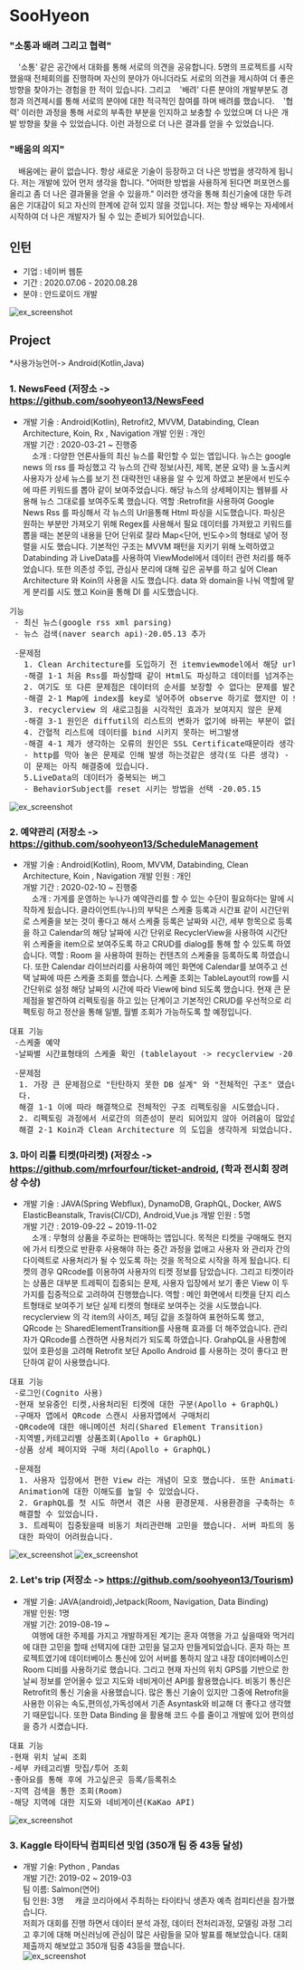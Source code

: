 # SooHyeon

### "소통과 배려 그리고 협력"
&nbsp; &nbsp; '소통' 같은 공간에서 대화를 통해 서로의 의견을 공유합니다. 5명의 프로젝트를 시작했을때 전체회의를 진행하며 자신의 분야가 아니더라도 서로의 의견을 제시하여 더 좋은 방향을 찾아가는 경험을 한 적이 있습니다. 그리고 
&nbsp; &nbsp;'배려' 다른 분야의 개발부분도 경청과 의견제시를 통해 서로의 분야에 대한 적극적인 참여를 하며 배려를 했습니다.
&nbsp; &nbsp;'협력' 이러한 과정을 통해 서로의 부족한 부분을 인지하고 보충할 수 있었으며 더 나은 개발 방향을 찾을 수 있었습니다. 이런 과정으로 더 나은 결과를 얻을 수 있었습니다. 
### "배움의 의지"
&nbsp; &nbsp; 배움에는 끝이 없습니다. 항상 새로운 기술이 등장하고 더 나은 방법을 생각하게 됩니다. 저는 개발에 있어 먼저 생각을 합니다. "어떠한 방법을 사용하게 된다면 퍼포먼스를 올리고 좀 더 나은 결과물을 얻을 수 있을까." 이러한 생각을 통해 최신기술에 대한 두려움은 기대감이 되고 자신의 한계에 갇혀 있지 않을 것입니다. 저는 항상 배우는 자세에서 시작하여 더 나은 개발자가 될 수 있는 준비가 되어있습니다.
 
 ## 인턴

- 기업 : 네이버 웹툰
- 기간 : 2020.07.06 - 2020.08.28
- 분야 : 안드로이드 개발 

![ex_screenshot](./image/webtoon.png)


## Project
*사용가능언어-> Android(Kotlin,Java)
### 1. NewsFeed (저장소 -> https://github.com/soohyeon13/NewsFeed <br>
-  개발 기술 : Android(Kotlin), Retrofit2, MVVM, Databinding, Clean Architecture, Koin, Rx , Navigation 
   개발 인원 : 개인 <br>
   개발 기간 : 2020-03-21 ~ 진행중 <br>
&nbsp; &nbsp;
소개 : 다양한 언론사들의 최신 뉴스를 확인할 수 있는 앱입니다. 뉴스는 google news 의 rss 를 파싱했고 각 뉴스의 간략 정보(사진, 제목, 본문 요약) 을 노출시켜 사용자가 상세 뉴스를 보기 전 대략전인 내용을 알 수 있게 하였고 본문에서 빈도수에 따른 키워드를 뽑아 같이 보여주었습니다. 해당 뉴스의 상세페이지는 웹뷰를 사용해 뉴스 그대로를 보여주도록 했습니다.
역할 :Retrofit을 사용하여 Google News Rss 를 파싱해서 각 뉴스의 Url을통해 Html 파싱을 시도했습니다. 파싱은 원하는 부분만 가져오기 위해 Regex를 사용해서 필요 데이터를 가져왔고 키워드를 뽑을 때는 본문의 내용을 단어 단위로 잘라 Map<단어, 빈도수>의 형태로 넣어 정렬을 시도 했습니다.
기본적인 구조는 MVVM 패턴을 지키기 위해 노력하였고 Databinding 과 LiveData를 사용하여 ViewModel에서 데이터 관련 처리를 해주었습니다. 또한 의존성 주입, 관심사 분리에 대해 깊은 공부를 하고 싶어 Clean Architecture 와 Koin의 사용을 시도 했습니다. data 와 domain을 나눠 역할에 맡게 분리를 시도 했고 Koin을 통해 DI 를 시도했습니다.<br>

<pre>
기능
 - 최신 뉴스(google rss xml parsing)
 - 뉴스 검색(naver search api)-20.05.13 추가
</pre>

<pre>
 -문제점
   1. Clean Architecture를 도입하기 전 itemviewmodel에서 해당 url을 통해 파싱을 시도하고 recyclerview의 각 item에 bind를 시도했습니다. 하지만 데이터는 들어오지만 view의 데이터는 노출되지 않는 문제를 발견
   -해결 1-1 처음 Rss를 파싱할때 같이 Html도 파싱하고 데이터를 넘겨주는 방법과 Clean Architecture를 생각했습니다.
   2. 여기도 또 다른 문제점은 데이터의 순서를 보장할 수 없다는 문제를 발견
   -해결 2-1 Map에 index를 key로 넣어주어 observe 하기로 했지만 이 또한 사용자 입장에서 순차적인 순서로 view의 보여지지않아 불편함이 있을 것이라 생각하여 데이터가 load되는 순서로 observe 하는 방향으로 바꾸게 되었습니다.
   3. recyclerview 의 새로고침을 시각적인 효과가 보여지지 않은 문제
   -해결 3-1 원인은 diffutil의 리스트의 변화가 없기에 바뀌는 부분이 없을 것이라 생각했습니다. 그래서 adapter를 비워주어 리스트를 새로 할당해주는 방법을 생각했습니다.
   4. 간혈적 리스트에 데이터를 bind 시키지 못하는 버그발생 
   -해결 4-1 제가 생각하는 오류의 원인은 SSL Certificate때문이라 생각을 해서 okhttp client의 ssl 로직을 추가하는 시도를 했습니다. 하지만 error 로그에는 여전히 같은 오류가 발생하는 것을 확인했습니다.
   - http를 막아 놓은 문제로 인해 발생 하는것같은 생각(또 다른 생각) - 20.05.20
   이 문제는 아직 해결중에 있습니다.
   5.LiveData의 데이터가 중복되는 버그
   - BehaviorSubject를 reset 시키는 방법을 선택 -20.05.15
</pre>
![ex_screenshot](./image/news.png) 

### 2. 예약관리 (저장소 -> https://github.com/soohyeon13/ScheduleManagement<br>
-  개발 기술 : Android(Kotlin), Room, MVVM, Databinding, Clean Architecture, Koin , Navigation
   개발 인원 : 개인 <br>
   개발 기간 : 2020-02-10 ~ 진행중 <br>
&nbsp; &nbsp; 
소개 : 가게를 운영하는 누나가 예약관리를 할 수 있는 수단이 필요하다는 말에 시작하게 됬습니다. 클라이언트(누나)의 부탁은 스케줄 등록과 시간표 같이 시간단위로 스케줄을 보는 것이 좋다고 해서 스케줄 등록은 날짜와 시간, 세부 항목으로 등록을 하고 Calendar의 해당 날짜에 시간 단위로 RecyclerView을 사용하여 시간단위 스케줄을 item으로 보여주도록 하고 CRUD를 dialog를 통해 할 수 있도록 하였습니다.
역할 : Room 을 사용하여 원하는 컨텐츠의 스케줄을 등록하도록 하였습니다. 또한 Calendar 라이브러리를 사용하여 메인 화면에 Calendar를 보여주고 선택 날짜에 따른 스케줄 조회를 했습니다. 스케줄 조회는 TableLayout의 row를 시간단위로 설정 해당 날짜의 시간에 따라 View에 bind 되도록 했습니다. 현재 큰 문제점을 발견하여 리펙토링을 하고 있는 단계이고 기본적인 CRUD를 우선적으로 리펙토링 하고 정산을 통해 일별, 월별 조회가 가능하도록 할 예정입니다.     <br>
<pre>
대표 기능
 -스케줄 예약
 -날짜별 시간표형태의 스케줄 확인 (tablelayout -> recyclerview -20.05.17)
</pre>    

<pre>
 -문제점
  1. 가장 큰 문제점으로 "탄탄하지 못한 DB 설계" 와 "전체적인 구조" 였습니다. 프로젝트가 커지고 요구사항이 들어올 때마다 보수가 어려웠다는 점이 있었습니 
  다. 
  해결 1-1 이에 따라 해결책으로 전체적인 구조 리펙토링을 시도했습니다. 
  2. 리펙토링 과정에서 서로간의 의존성이 분리 되어있지 않아 어려움이 많았습니다. 
  해결 2-1 Koin과 Clean Architecture 의 도입을 생각하게 되었습니다.
</pre>

### 3. 마이 리틀 티켓(마리켓) (저장소 -> https://github.com/mrfourfour/ticket-android, (학과 전시회 장려상 수상)<br>
-  개발 기술 : JAVA(Spring Webflux), DynamoDB, GraphQL, Docker, AWS ElasticBeanstalk, Travis(CI/CD), Android,Vue.js 
   개발 인원 : 5명 <br>
   개발 기간 : 2019-09-22 ~ 2019-11-02 <br>
&nbsp; &nbsp; 
소개 : 무형의 상품을 주로하는 판매하는 앱입니다. 목적은 티켓을 구매해도 현지에 가서 티켓으로 반환후 사용해야 하는 중간 과정을 없애고 사용자 와 관리자 간의 다이렉트로 사용처리가 될 수 있도록 하는 것을 목적으로 시작을 하게 됬습니다. 티켓의 경우 QRcode를 이용하여 사용자의 티켓 정보를 담았습니다. 그리고 티켓이라는 상품은 대부분 트레픽이 집중되는 문제, 사용자 입장에서 보기 좋은 View 이 두가지를 집중적으로 고려하여 진행했습니다.
역할 : 메인 화면에서 티켓을 단지 리스트형태로 보여주기 보단 실제 티켓의 형태로 보여주는 것을 시도했습니다. recyclerview 의 각 item의 사이즈, 페딩 값을 조절하여 표현하도록 했고, QRcode 는 SharedElementTransition를 사용해 효과를 더 해주었습니다. 관리자가 QRcode를 스캔하면 사용처리가 되도록 하였습니다.
GrahpQL을 사용함에 있어 호환성을 고려해 Retrofit 보단 Apollo Android 를 사용하는 것이 좋다고 판단하여 같이 사용했습니다.     <br>
<pre>
대표 기능
 -로그인(Cognito 사용)
 -현재 보유중인 티켓,사용처리된 티켓에 대한 구분(Apollo + GraphQL)
 -구매자 앱에서 QRcode 스캔시 사용자앱에서 구매처리
 -QRcode에 대한 애니메이션 처리(Shared Element Transition)
 -지역별,카테고리별 상품조회(Apollo + GraphQL)
 -상품 상세 페이지와 구매 처리(Apollo + GraphQL)
</pre>    

<pre>
 -문제점
  1. 사용자 입장에서 편한 View 라는 개념이 모호 했습니다. 또한 Animation에 대한 이해도 부족으로 많은 시행착오를 겪게 되었습니다. 이번 기회에     
  Animation에 대한 이해도를 높일 수 있었습니다.
  2. GraphQL를 첫 시도 하면서 겪은 사용 환경문제. 사용환경을 구축하는 하고 이해부분에서 많은 시간을 들여야 했습니다. 하지만 기초부터 이해해가며 문제를 
  해결할 수 있었습니다.
  3. 트레픽이 집중됬을때 비동기 처리관련해 고민을 했습니다. 서버 파트의 동료와 고민을 하며 방법을 생각해 보려 했지만 정확한 해결 방법에
  대한 파악이 어려웠습니다.
</pre>
![ex_screenshot](./image/ticket.png) ![ex_screenshot](./image/ticket_main.png)

### 2. Let's trip (저장소 -> https://github.com/soohyeon13/Tourism) <br>
-  개발 기술: JAVA(android),Jetpack(Room, Navigation, Data Binding) <br>
   개발 인원: 1명<br>
   개발 기간: 2019-08-19 ~  <br>
&nbsp; &nbsp; 여행에 대한 주제를 가지고 개발하게된 계기는 혼자 여행을 가고 싶을때와 먹거리에 대한 고민을 할때 선택지에 대한 고민을 덜고자 만들게되었습니다. 혼자 하는 프로젝트였기에 데이터베이스 통신에 있어 서버를 통하지 않고 내장 데이터베이스인 Room 디비를 사용하기로 했습니다. 그리고 현재 자신의 위치 GPS를 기반으로 한 날씨 정보를 얻어올수 있고 지도와 네비게이션 API를 활용했습니다. 비동기 통신은 Retrofit의 통신 기술을 사용했습니다. 많은 통신 기술이 있지만 그중에 Retrofit을 사용한 이유는 속도,편의성,가독성에서 기존 Asyntask와 비교해 더 좋다고 생각했기 때문입니다. 또한 Data Binding 을 활용해 코드 수를 줄이고 개발에 있어 편의성을 증가 시켰습니다.  <br>
<pre>
대표 기능 
-현재 위치 날씨 조회
-세부 카테고리별 맛집/투어 조회
-좋아요를 통해 후에 가고싶은곳 등록/등록취소
-지역 검색을 통한 조회(Room)
-해당 지역에 대한 지도와 네비게이션(KaKao API)
</pre>
![ex_screenshot](./image/tour.png)<br>

### 3. Kaggle 타이타닉 컴피티션 밋업 (350개 팀 중 43등 달성)<br>
-  개발 기술: Python , Pandas<br>
   개발 기간: 2019-02 ~ 2019-03<br>
   팀 이름: Salmon(연어) <br>
   팀 인원: 3명
&nbsp; &nbsp; 캐글 코리아에서 주최하는 타이타닉 생존자 예측 컴피티션을 참가했습니다. <br>
저희가 대회를 진행 하면서 데이터 분석 과정, 데이터 전처리과정, 모델링 과정 그리고 후기에 대해 머신러닝에 관심이 많은 사람들을 모아 발표를 해보았습니다. 대회 제출까지 해보았고 350개 팀중 43등을 했습니다.   
![ex_screenshot](./image/kaggle_competition.PNG)<br>




